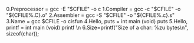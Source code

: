 0.Preprocessor = gcc -E "$CFILE" -o c
1.Compiler = gcc -c "$CFILE" -o "${CFILE%.C}.o"
2.Assembler = gcc -S "$CFILE" -o "${CFILE%.c}.s"
3.Name = gcc $CFILE -o cisfun
4.Hello, puts = int main (void) puts
5.Hello, printf = int main (void) printf \n
6.Size=printf("Size of a char: %zu bytes\n", sizeof(char));

